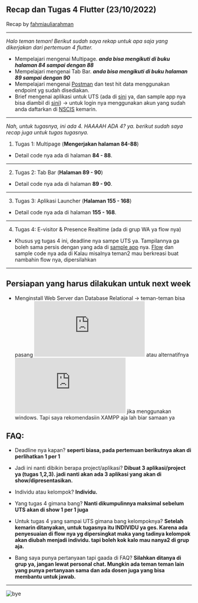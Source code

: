 ## Recap dan Tugas 4 Flutter (23/10/2022)

Recap by [fahmiauliarahman](https://github.com/fahmiauliarahman)

---

_Halo teman teman! Berikut sudah saya rekap untuk apa saja yang dikerjakan dari pertemuan 4 flutter._

- Mempelajari mengenai Multipage. **_anda bisa mengikuti di buku halaman 84 sampai dengan 88_**
- Mempelajari mengenai Tab Bar. **_anda bisa mengikuti di buku halaman 89 sampai dengan 90_**
- Mempelajari mengenai [Postman](https://www.postman.com/downloads/) dan test hit data menggunakan endpoint yg sudah disediakan.
- Brief mengenai aplikasi untuk UTS (ada di [sini](<assets/Presence%20Realtime%20%26%20E-Visitor%20(Tugas%20sampai%20UTS).pdf>) ya, dan sample app nya bisa diambil di [sini](https://drive.google.com/file/d/1B_q0uuWZ1ASH0S6U2OEH_D4hQevyRg5o/view?usp=sharing)) -> untuk login nya menggunakan akun yang sudah anda daftarkan di [NSCIS](https://nscis.nsctechnology.com/index.php?r=site/signup) kemarin.

---

_Nah, untuk tugasnya, ini ada 4. HAAAAH ADA 4? ya. berikut sudah saya recap juga untuk tugas tugasnya._

1. Tugas 1: Multipage (**Mengerjakan halaman 84-88**)

- Detail code nya ada di halaman **84 - 88**.

---

2. Tugas 2: Tab Bar (**Halaman 89 - 90**)

- Detail code nya ada di halaman **89 - 90**.

---

3. Tugas 3: Aplikasi Launcher (**Halaman 155 - 168**)

- Detail code nya ada di halaman **155 - 168**.

---

4. Tugas 4: E-visitor & Presence Realtime (ada di grup WA ya flow nya)

- Khusus yg tugas 4 ini, deadline nya sampe UTS ya. Tampilannya ga boleh sama persis dengan yang ada di [sample app](https://drive.google.com/file/d/1B_q0uuWZ1ASH0S6U2OEH_D4hQevyRg5o/view?usp=sharing) nya. [Flow](<assets/Presence%20Realtime%20%26%20E-Visitor%20(Tugas%20sampai%20UTS).pdf>) dan sample code nya ada di Kalau misalnya teman2 mau berkreasi buat nambahin flow nya, dipersilahkan

---

## Persiapan yang harus dilakukan untuk next week

- Menginstall Web Server dan Database Relational -> teman-teman bisa pasang ![XAMPP](https://www.apachefriends.org/download.html) atau alternatifnya ![Laragon](https://laragon.org/download/index.html) jika menggunakan windows. Tapi saya rekomendasiin XAMPP aja lah biar samaan ya

## FAQ:

- Deadline nya kapan? **seperti biasa, pada pertemuan berikutnya akan di perlihatkan 1 per 1**
- Jadi ini nanti dibikin berapa project/aplikasi? **Dibuat 3 aplikasi/project ya (tugas 1,2,3). jadi nanti akan ada 3 aplikasi yang akan di show/dipresentasikan.**
- Individu atau kelompok? **Individu.**

- Yang tugas 4 gimana bang? **Nanti dikumpulinnya maksimal sebelum UTS akan di show 1 per 1 juga**
- Untuk tugas 4 yang sampai UTS gimana bang kelompoknya? **Setelah kemarin ditanyakan, untuk tugasnya itu INDIVIDU ya ges. Karena ada penyesuaian di flow nya yg dipersingkat maka yang tadinya kelompok akan diubah menjadi individu. tapi boleh kok kalo mau nanya2 di grup aja.**

- Bang saya punya pertanyaan tapi gaada di FAQ? **Silahkan ditanya di grup ya, jangan lewat personal chat. Mungkin ada teman teman lain yang punya pertanyaan sama dan ada dosen juga yang bisa membantu untuk jawab.**

---

![bye](https://media.tenor.com/wJ1f-nu2nggAAAAi/wave-bye.gif)
